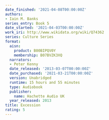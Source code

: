 ```yaml
---
date_finished: '2021-04-08T00:00:00Z'
authors:
- Iain M. Banks
series_entry: Book 5
date_started: '2021-04-03T00:00:00Z'
work_iri: http://www.wikidata.org/wiki/Q74362
series: Culture Series
format:
  aisn:
    product: B00BIPQV0Y
    membership: B07BVZK3XQ
  narrators:
  - Peter Kenny
  date_released: '2013-03-07T00:00:00Z'
  date_purchased: '2021-03-21T00:00:00Z'
  version: Unabridged
  runtime: 15 hours and 55 minutes
  type: Audiobook
  publisher:
    name: Hachette Audio UK
  year_released: 2013
title: Excession
rating: 5
---
```


